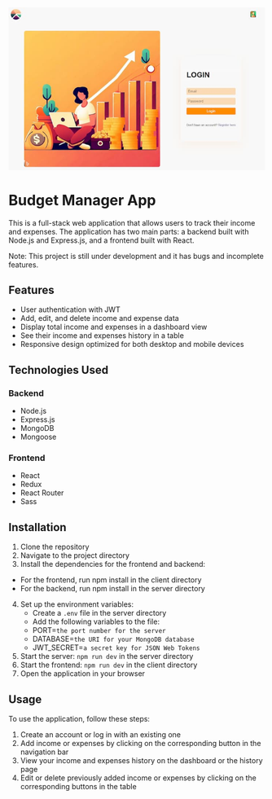 ![Design preview for the Budget app](./design/preview.jpg)

# Budget Manager App

This is a full-stack web application that allows users to track their income and expenses. The application has two main parts: a backend built with Node.js and Express.js, and a frontend built with React.

Note: This project is still under development and it has bugs and incomplete features.

## Features

- User authentication with JWT
- Add, edit, and delete income and expense data
- Display total income and expenses in a dashboard view
- See their income and expenses history in a table
- Responsive design optimized for both desktop and mobile devices

## Technologies Used

### Backend

- Node.js
- Express.js
- MongoDB
- Mongoose

### Frontend

- React
- Redux
- React Router
- Sass

## Installation

1. Clone the repository
2. Navigate to the project directory
3. Install the dependencies for the frontend and backend:

- For the frontend, run npm install in the client directory
- For the backend, run npm install in the server directory

4. Set up the environment variables:
   - Create a `.env` file in the server directory
   - Add the following variables to the file:
   - PORT=`the port number for the server`
   - DATABASE=`the URI for your MongoDB database`
   - JWT_SECRET=`a secret key for JSON Web Tokens`
5. Start the server: `npm run dev` in the server directory
6. Start the frontend: `npm run dev` in the client directory
7. Open the application in your browser

## Usage

To use the application, follow these steps:

1. Create an account or log in with an existing one
2. Add income or expenses by clicking on the corresponding button in the navigation bar
3. View your income and expenses history on the dashboard or the history page
4. Edit or delete previously added income or expenses by clicking on the corresponding buttons in the table
